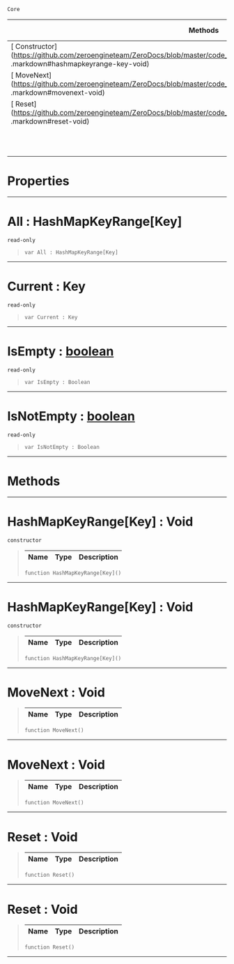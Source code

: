  `Core`

|Methods|Properties|Base Classes|Derived Classes|
|---|---|---|---|
|[ Constructor](https://github.com/zeroengineteam/ZeroDocs/blob/master/code_reference/zilch_base_types/hashmapkeyrange_key .markdown#hashmapkeyrange-key-void)|[ All](https://github.com/zeroengineteam/ZeroDocs/blob/master/code_reference/zilch_base_types/hashmapkeyrange_key .markdown#all-zero-engine-document)| | |
|[ MoveNext](https://github.com/zeroengineteam/ZeroDocs/blob/master/code_reference/zilch_base_types/hashmapkeyrange_key .markdown#movenext-void)|[ Current](https://github.com/zeroengineteam/ZeroDocs/blob/master/code_reference/zilch_base_types/hashmapkeyrange_key .markdown#current-key)| | |
|[ Reset](https://github.com/zeroengineteam/ZeroDocs/blob/master/code_reference/zilch_base_types/hashmapkeyrange_key .markdown#reset-void)|[ IsEmpty](https://github.com/zeroengineteam/ZeroDocs/blob/master/code_reference/zilch_base_types/hashmapkeyrange_key .markdown#isempty-zero-engine-docu)| | |
| |[ IsNotEmpty](https://github.com/zeroengineteam/ZeroDocs/blob/master/code_reference/zilch_base_types/hashmapkeyrange_key .markdown#isnotempty-zero-engine-d)| | |


 #  Properties


---  
 #  All : HashMapKeyRange[Key]

 `read-only`

> 
> ``` lang=cpp, name=Zilch
> var All : HashMapKeyRange[Key]


---  
 #  Current : Key

 `read-only`

> 
> ``` lang=cpp, name=Zilch
> var Current : Key


---  
 #  IsEmpty : [boolean](https://github.com/zeroengineteam/ZeroDocs/blob/master/code_reference/zilch_base_types/boolean.markdown)

 `read-only`

> 
> ``` lang=cpp, name=Zilch
> var IsEmpty : Boolean


---  
 #  IsNotEmpty : [boolean](https://github.com/zeroengineteam/ZeroDocs/blob/master/code_reference/zilch_base_types/boolean.markdown)

 `read-only`

> 
> ``` lang=cpp, name=Zilch
> var IsNotEmpty : Boolean


---  
 #  Methods


---  
 #  HashMapKeyRange[Key] : Void

 `constructor`

> 
> |Name|Type|Description|
> |---|---|---|
> ``` lang=cpp, name=Zilch
> function HashMapKeyRange[Key]()
> ``` 


---  
 #  HashMapKeyRange[Key] : Void

 `constructor`

> 
> |Name|Type|Description|
> |---|---|---|
> ``` lang=cpp, name=Zilch
> function HashMapKeyRange[Key]()
> ``` 


---  
 #  MoveNext : Void

> 
> |Name|Type|Description|
> |---|---|---|
> ``` lang=cpp, name=Zilch
> function MoveNext()
> ``` 


---  
 #  MoveNext : Void

> 
> |Name|Type|Description|
> |---|---|---|
> ``` lang=cpp, name=Zilch
> function MoveNext()
> ``` 


---  
 #  Reset : Void

> 
> |Name|Type|Description|
> |---|---|---|
> ``` lang=cpp, name=Zilch
> function Reset()
> ``` 


---  
 #  Reset : Void

> 
> |Name|Type|Description|
> |---|---|---|
> ``` lang=cpp, name=Zilch
> function Reset()
> ``` 


---  
 

 